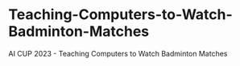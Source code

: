 # Teaching-Computers-to-Watch-Badminton-Matches
AI CUP 2023 - Teaching Computers to Watch Badminton Matches
